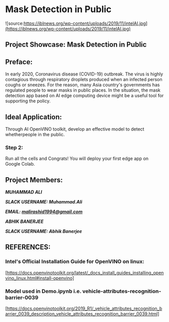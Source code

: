 # Mask Detection in Public
![source:https://iblnews.org/wp-content/uploads/2019/11/intelAI.jpg](https://iblnews.org/wp-content/uploads/2019/11/intelAI.jpg)

## Project Showcase: Mask Detection in Public

## Preface:
In early 2020, Coronavirus disease (COVID-19) outbreak. The virus is highly contagious through respiratory droplets produced when an infected person coughs or sneezes. For the reason, many Asia country's governments has regulated people to wear masks in public places. In the situation, the mask detection app based on AI edge computing device might be a useful tool for supporting the policy.

## Ideal Application:
Through AI OpenVINO toolkit, develop an effective model to detect whetherpeople in the public.

### Step 2:
Run all the cells and Congrats! You will deploy your first edge app on Google Colab.


## Project Members:

***MUHAMMAD ALI***

***SLACK USERNAME: Muhammad.Ali***

***EMAIL: malirashid1994@gmail.com***

***ABHIK BANERJEE***

***SLACK USERNAME: Abhik Banerjee***


## REFERENCES:
### Intel's Official Installation Guide for OpenVINO on linux: 
[https://docs.openvinotoolkit.org/latest/_docs_install_guides_installing_openvino_linux.html#install-openvino]

### Model used in Demo.ipynb i.e. vehicle-attributes-recognition-barrier-0039 
[https://docs.openvinotoolkit.org/2019_R1/_vehicle_attributes_recognition_barrier_0039_description_vehicle_attributes_recognition_barrier_0039.html]
